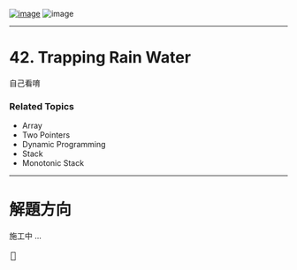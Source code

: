 [![image](https://img.shields.io/badge/Leetcode-Link-blue?logo=leetcode)](https://leetcode.com/problems/trapping-rain-water/description/)
![image](https://img.shields.io/badge/Difficulty-Hard-red)

---

# 42. Trapping Rain Water

自己看唷

### Related Topics

- Array
- Two Pointers
- Dynamic Programming
- Stack
- Monotonic Stack
  
---

# 解題方向

施工中 ...

```
┌┐
└┘
```